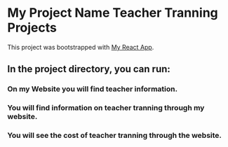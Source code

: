 # My Project Name Teacher Tranning Projects

This project was bootstrapped with [My React App](https://teachers-tranning-projects-assignment-8.netlify.app/).

## In the project directory, you can run:

### On my Website you will find teacher information.

### You will find information on teacher tranning through my website.

### You will see the cost of teacher tranning through the website.

